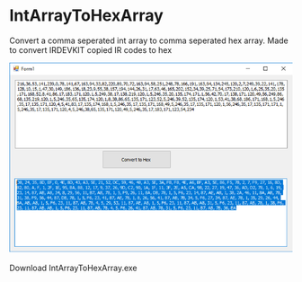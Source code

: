 # IntArrayToHexArray
Convert a comma seperated int array to comma seperated hex array. Made to convert IRDEVKIT copied IR codes to hex

![alt text](https://github.com/kakopappa/IntArrayToHexArray/blob/master/Untitled.png)




Download IntArrayToHexArray.exe
